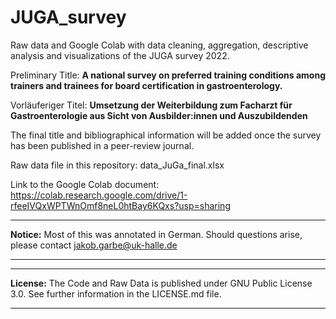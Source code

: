 # JUGA_survey
Raw data and Google Colab with data cleaning, aggregation, descriptive analysis and visualizations of the JUGA survey 2022.

Preliminary Title: **A national survey on preferred training conditions among trainers and trainees for board certification in gastroenterology.**

Vorläuferiger Titel: **Umsetzung der Weiterbildung zum Facharzt für Gastroenterologie aus Sicht von Ausbilder:innen und Auszubildenden**

The final title and bibliographical information will be added once the survey has been published in a peer-review journal.

Raw data file in this repository: data_JuGa_final.xlsx

Link to the Google Colab document: https://colab.research.google.com/drive/1-rfeeIVQxWPTWnOmf8neL0htBay6KQxs?usp=sharing

---
**Notice:**
 Most of this was annotated in German. Should questions arise, please contact jakob.garbe@uk-halle.de

---

---
**License:**
The Code and Raw Data is published under GNU Public License 3.0. See further information in the LICENSE.md file.

---
